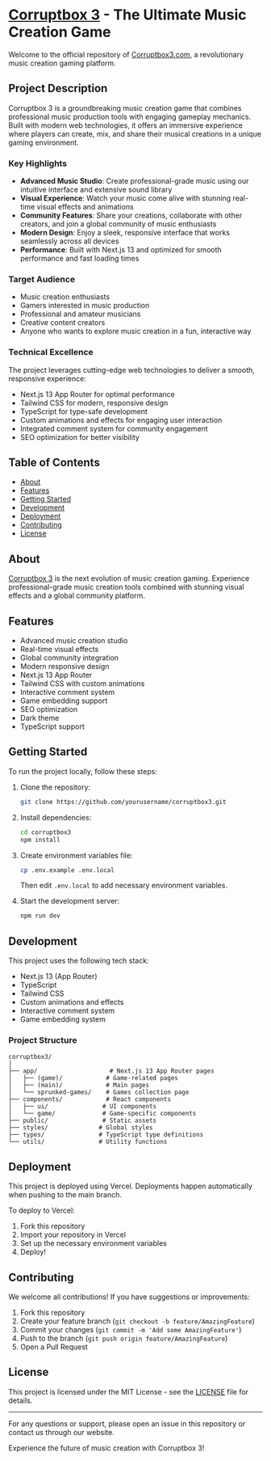 # [Corruptbox 3](https://corruptbox3.com/) - The Ultimate Music Creation Game

Welcome to the official repository of [Corruptbox3.com](https://corruptbox3.com/), a revolutionary music creation gaming platform.

## Project Description

Corruptbox 3 is a groundbreaking music creation game that combines professional music production tools with engaging gameplay mechanics. Built with modern web technologies, it offers an immersive experience where players can create, mix, and share their musical creations in a unique gaming environment.

### Key Highlights

- **Advanced Music Studio**: Create professional-grade music using our intuitive interface and extensive sound library
- **Visual Experience**: Watch your music come alive with stunning real-time visual effects and animations
- **Community Features**: Share your creations, collaborate with other creators, and join a global community of music enthusiasts
- **Modern Design**: Enjoy a sleek, responsive interface that works seamlessly across all devices
- **Performance**: Built with Next.js 13 and optimized for smooth performance and fast loading times

### Target Audience

- Music creation enthusiasts
- Gamers interested in music production
- Professional and amateur musicians
- Creative content creators
- Anyone who wants to explore music creation in a fun, interactive way

### Technical Excellence

The project leverages cutting-edge web technologies to deliver a smooth, responsive experience:
- Next.js 13 App Router for optimal performance
- Tailwind CSS for modern, responsive design
- TypeScript for type-safe development
- Custom animations and effects for engaging user interaction
- Integrated comment system for community engagement
- SEO optimization for better visibility

## Table of Contents

- [About](#about)
- [Features](#features)
- [Getting Started](#getting-started)
- [Development](#development)
- [Deployment](#deployment)
- [Contributing](#contributing)
- [License](#license)

## About

[Corruptbox 3](https://corruptbox3.com/) is the next evolution of music creation gaming. Experience professional-grade music creation tools combined with stunning visual effects and a global community platform.

## Features

- Advanced music creation studio
- Real-time visual effects
- Global community integration
- Modern responsive design
- Next.js 13 App Router
- Tailwind CSS with custom animations
- Interactive comment system
- Game embedding support
- SEO optimization
- Dark theme
- TypeScript support

## Getting Started

To run the project locally, follow these steps:

1. Clone the repository:
   ```bash
   git clone https://github.com/yourusername/corruptbox3.git
   ```

2. Install dependencies:
   ```bash
   cd corruptbox3
   npm install
   ```

3. Create environment variables file:
   ```bash
   cp .env.example .env.local
   ```
   Then edit `.env.local` to add necessary environment variables.

4. Start the development server:
   ```bash
   npm run dev
   ```

## Development

This project uses the following tech stack:

- Next.js 13 (App Router)
- TypeScript
- Tailwind CSS
- Custom animations and effects
- Interactive comment system
- Game embedding system

### Project Structure

```
corruptbox3/
│
├── app/                    # Next.js 13 App Router pages
│   ├── (game)/            # Game-related pages
│   ├── (main)/            # Main pages
│   └── sprunked-games/    # Games collection page
├── components/            # React components
│   ├── ui/               # UI components
│   └── game/             # Game-specific components
├── public/               # Static assets
├── styles/              # Global styles
├── types/               # TypeScript type definitions
└── utils/               # Utility functions
```

## Deployment

This project is deployed using Vercel. Deployments happen automatically when pushing to the main branch.

To deploy to Vercel:

1. Fork this repository
2. Import your repository in Vercel
3. Set up the necessary environment variables
4. Deploy!

## Contributing

We welcome all contributions! If you have suggestions or improvements:

1. Fork this repository
2. Create your feature branch (`git checkout -b feature/AmazingFeature`)
3. Commit your changes (`git commit -m 'Add some AmazingFeature'`)
4. Push to the branch (`git push origin feature/AmazingFeature`)
5. Open a Pull Request

## License

This project is licensed under the MIT License - see the [LICENSE](LICENSE) file for details.

---

For any questions or support, please open an issue in this repository or contact us through our website.

Experience the future of music creation with Corruptbox 3!
